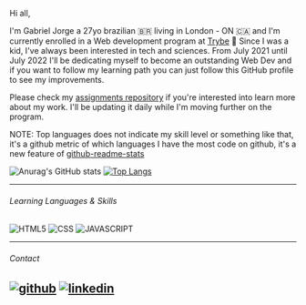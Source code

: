 Hi all,

I'm Gabriel Jorge a 27yo brazilian 🇧🇷 living in London - ON 🇨🇦 and I'm currently enrolled in a Web development program at [Trybe](https://www.betrybe.com/) :rocket:
Since I was a kid, I've always been interested in tech and sciences. From July 2021 until July 2022 I'll be dedicating myself to become an outstanding Web Dev and if you want to follow my learning path you can just follow this GitHub profile to see my improvements. 

Please check my [assignments repository](https://github.com/GabrielJorge94/trybe-assignments) if you're interested into learn more about my work. I'll be updating it daily while I'm moving further on the program.

NOTE: Top languages does not indicate my skill level or something like that, it's a github metric of which languages I have the most code on github, it's a new feature of [github-readme-stats](https://github.com/anuraghazra/github-readme-stats)

![Anurag's GitHub stats](https://github-readme-stats.vercel.app/api?username=GabrielJorge94&show_icons=true&theme=dark)    [![Top Langs](https://github-readme-stats.vercel.app/api/top-langs/?username=GabrielJorge94&layout=compact&theme=dark)](https://github.com/anuraghazra/github-readme-stats)

---

###### Learning Languages & Skills
![HTML5](https://img.shields.io/badge/HTML5-E34F26?style=for-the-badge&logo=html5&logoColor=white)
![CSS](https://img.shields.io/badge/CSS-239120?&style=for-the-badge&logo=css3&logoColor=white)
![JAVASCRIPT](https://img.shields.io/badge/JavaScript-F7DF1E?style=for-the-badge&logo=javascript&logoColor=black)


---       
###### Contact      

[![github](https://img.shields.io/badge/Facebook-1877F2?style=for-the-badge&logo=facebook&logoColor=white)][1]
[![linkedin](https://img.shields.io/badge/GitHub-100000?style=for-the-badge&logo=github&logoColor=white)][2]
---
[1]: http://www.github.com/
[2]: https://www.linkedin.com/in/gabrieelh/
